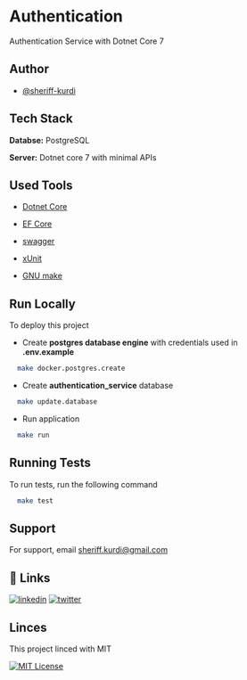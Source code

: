 # Authentication
Authentication Service with Dotnet Core 7 



## Author

- [@sheriff-kurdi](https://www.github.com/sheriff-kurdi)



## Tech Stack

**Databse:** PostgreSQL

**Server:** Dotnet core 7 with minimal APIs 



## Used Tools

- [Dotnet Core](https://learn.microsoft.com/en-us/aspnet/core/introduction-to-aspnet-core?view=aspnetcore-7.0)

- [EF Core](https://learn.microsoft.com/en-us/ef/core/querying/)

- [swagger](https://github.com/swaggo/swag)

- [xUnit](https://xunit.net/docs/getting-started/netcore/cmdline)

- [GNU make](https://www.gnu.org/software/make/manual/make.html)


## Run Locally

To deploy this project

- Create **postgres database engine**
    with credentials used in **.env.example**

```bash
  make docker.postgres.create
```

- Create **authentication_service** database 
    
```bash
  make update.database
```
    
- Run application

```bash
  make run
```



## Running Tests

To run tests, run the following command

```bash
  make test
```



## Support

For support, email sheriff.kurdi@gmail.com




## 🔗 Links
[![linkedin](https://img.shields.io/badge/linkedin-0A66C2?style=for-the-badge&logo=linkedin&logoColor=white)](https://www.linkedin.com/in/sheriff-kurdi)
[![twitter](https://img.shields.io/badge/twitter-1DA1F2?style=for-the-badge&logo=twitter&logoColor=white)](https://twitter.com/sheriffKurdi)




## Linces

This project linced with MIT

[![MIT License](https://img.shields.io/badge/License-MIT-green.svg)](https://choosealicense.com/licenses/mit/)

